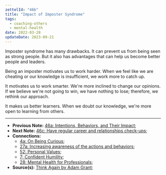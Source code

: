 ```yaml
---
zettelId: "46b"
title: "Impact of Imposter Syndrome"
tags:
  - coaching-others
  - mental-health
date: 2022-03-28
updateDate: 2023-09-21
---
```


Imposter syndrome has many drawbacks. It can prevent us from being seen as strong people. But it also has advantages that can help us become better people and leaders.

Being an imposter motivates us to work harder. When we feel like we are cheating or our knowledge is insufficient, we work more to catch up.

It motivates us to work smarter. We're more inclined to change our opinions. If we believe we're not going to win, we have nothing to lose; therefore, we rethink our approach.

It makes us better learners. When we doubt our knowledge, we're more open to learning from others.

---

- **Previous Note:** [46a: Intentions, Behaviors, and Their Impact](/notes/46a/);
- **Next Note:** [46c: Have regular career and relationships check-ups](/notes/46c/);
- **Connections:**
  - [4a: On Being Curious](/notes/4a/);
  - [27a: Increasing awareness of the actions and behaviors](/notes/27a/);
  - [52: Personal Values](/notes/52/);
  - [7: Confident Humility](/notes/7/);
  - [28: Mental Health for Professionals](/notes/28/);
- **Source(s):** [Think Again by Adam Grant](/books/think-again-by-adam-grant-book-summary-review-and-notes/);
